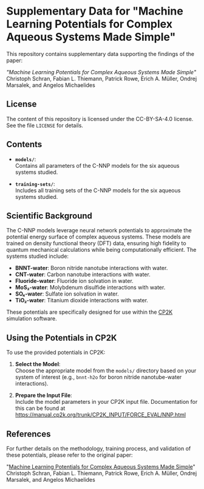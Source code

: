 # Supplementary Data for "Machine Learning Potentials for Complex Aqueous Systems Made Simple"

This repository contains supplementary data supporting the findings of the paper:

*"Machine Learning Potentials for Complex Aqueous Systems Made Simple"*  
Christoph Schran, Fabian L. Thiemann, Patrick Rowe, Erich A. Müller, Ondrej Marsalek, and Angelos Michaelides

## License

The content of this repository is licensed under the CC-BY-SA-4.0 license. See the file `LICENSE` for details.

## Contents

- **`models/`**:  
  Contains all parameters of the C-NNP models for the six aqueous systems studied.

- **`training-sets/`**:  
  Includes all training sets of the C-NNP models for the six aqueous systems studied.

## Scientific Background

The C-NNP models leverage neural network potentials to approximate the potential energy surface of complex aqueous systems. These models are trained on density functional theory (DFT) data, ensuring high fidelity to quantum mechanical calculations while being computationally efficient. The systems studied include:

- **BNNT-water**: Boron nitride nanotube interactions with water.
- **CNT-water**: Carbon nanotube interactions with water.
- **Fluoride-water**: Fluoride ion solvation in water.
- **MoS₂-water**: Molybdenum disulfide interactions with water.
- **SO₄-water**: Sulfate ion solvation in water.
- **TiO₂-water**: Titanium dioxide interactions with water.

These potentials are specifically designed for use within the [CP2K](https://www.cp2k.org/) simulation software.

## Using the Potentials in CP2K

To use the provided potentials in CP2K:

1. **Select the Model**:  
   Choose the appropriate model from the `models/` directory based on your system of interest (e.g., `bnnt-h2o` for boron nitride nanotube-water interactions).

2. **Prepare the Input File**:  
   Include the model parameters in your CP2K input file. Documentation for this can be found at https://manual.cp2k.org/trunk/CP2K_INPUT/FORCE_EVAL/NNP.html
   
## References
For further details on the methodology, training process, and validation of these potentials, please refer to the original paper:

"[Machine Learning Potentials for Complex Aqueous Systems Made Simple](https://www.pnas.org/doi/10.1073/pnas.2110077118)"
Christoph Schran, Fabian L. Thiemann, Patrick Rowe, Erich A. Müller, Ondrej Marsalek, and Angelos Michaelides
